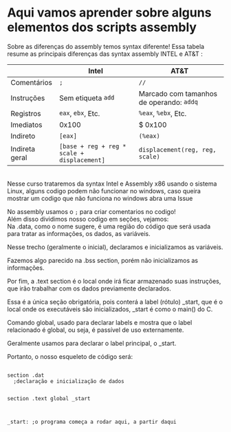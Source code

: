 <h1>Aqui vamos aprender sobre alguns elementos dos scripts assembly</h1>

<p>Sobre as diferenças do assembly temos syntax diferente!
Essa tabela resume as principais diferenças das syntax assembly INTEL e AT&T :</p>

<table><thead>
<tr>
<th></th>
<th><font style="vertical-align: inherit;"><font style="vertical-align: inherit;">Intel</font></font></th>
<th><font style="vertical-align: inherit;"><font style="vertical-align: inherit;">AT&amp;T</font></font></th>
</tr>
</thead><tbody>
<tr>
<td><font style="vertical-align: inherit;"><font style="vertical-align: inherit;">Comentários</font></font></td>
<td><code>;</code></td>
<td><code>//</code></td>
</tr>
<tr>
<td><font style="vertical-align: inherit;"><font style="vertical-align: inherit;">Instruções</font></font></td>
<td><font style="vertical-align: inherit;"><font style="vertical-align: inherit;">Sem etiqueta </font></font><code>add</code></td>
<td><font style="vertical-align: inherit;"><font style="vertical-align: inherit;">Marcado com tamanhos de operando: </font></font><code>addq</code></td>
</tr>
<tr>
<td><font style="vertical-align: inherit;"><font style="vertical-align: inherit;">Registros</font></font></td>
<td><code>eax</code><font style="vertical-align: inherit;"><font style="vertical-align: inherit;">, </font></font><code>ebx</code><font style="vertical-align: inherit;"><font style="vertical-align: inherit;">, Etc.</font></font></td>
<td><code>%eax</code><font style="vertical-align: inherit;"><font style="vertical-align: inherit;">, </font></font><code>%ebx</code><font style="vertical-align: inherit;"><font style="vertical-align: inherit;">, Etc.</font></font></td>
</tr>
<tr>
<td><font style="vertical-align: inherit;"><font style="vertical-align: inherit;">Imediatos</font></font></td>
<td><font style="vertical-align: inherit;"><font style="vertical-align: inherit;">0x100</font></font></td>
<td><font style="vertical-align: inherit;"><font style="vertical-align: inherit;">$ 0x100</font></font></td>
</tr>
<tr>
<td><font style="vertical-align: inherit;"><font style="vertical-align: inherit;">Indireto</font></font></td>
<td><code>[eax]</code></td>
<td><code>(%eax)</code></td>
</tr>
<tr>
<td><font style="vertical-align: inherit;"><font style="vertical-align: inherit;">Indireta geral</font></font></td>
<td><code>[base + reg + reg * scale + displacement]</code></td>
<td><code>displacement(reg, reg, scale)</code></td>
</tr>
</tbody></table>
<p><br>Nesse curso trataremos da syntax Intel e Assembly x86 usando o sistema Linux, alguns codigo podem não funcionar no windows, caso queira mostrar um codigo que não funciona no windows abra uma Issue</p>

<p>No assembly usamos o <code>;</code> para criar comentarios no codigo!<br>Além disso dividimos nosso codigo em seções, vejamos:<br>Na .data, como o nome sugere, é uma região do código que será usada para tratar as informações, os dados, as variáveis.

Nesse trecho (geralmente o inicial), declaramos e inicializamos as variáveis.


Fazemos algo parecido na .bss section, porém não inicializamos as informações.


Por fim, a .text section é o local onde irá ficar armazenado suas instruções, que irão trabalhar com os dados previamente declarados.

Essa é a única seção obrigatória, pois conterá a label (rótulo) _start, que é o local onde os executáveis são inicializados, _start é como o main() do C.</p>

<p>Comando global, usado para declarar labels e mostra que o label relacionado é global, ou seja, é passível de uso externamente.

Geralmente usamos para declarar o label principal, o _start.

Portanto, o nosso esqueleto de código será:

<code>
section .dat
  ;declaração e inicialização de dados

section .text
global _start
 
_start:
  ;o programa começa a rodar aqui, a partir daqui
</code></p>